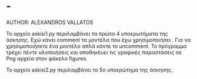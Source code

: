 # -
AUTHOR: ALEXANDROS VALLATOS

Το αρχείο askisi1.py περιλαμβάνει τα πρώτα 4 υποερωτήματα της άσκησης. Εχώ κάνει comment τα μοντέλα που έχω χρησιμοποιήσει . Για να χρησιμοποιήσετε ένα μοντέλο απλά κάντε το uncomment. Το πρόγραμμα τρέχει πέντε υλοποιήσεις και αποθηκέυει τις γραφικές παραστάσεις σε Png αρχεία στον φάκελο figures. 

To αρχείο askisi2.py περιλαμβάνει το 5ο υποερώτημα της άσκησης. 
